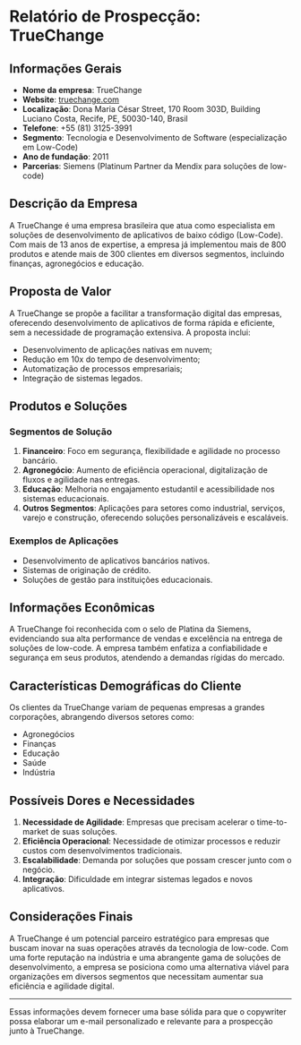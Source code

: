 # Relatório de Prospecção: TrueChange

## Informações Gerais
- **Nome da empresa**: TrueChange
- **Website**: [truechange.com](https://truechange.com/)
- **Localização**: Dona Maria César Street, 170 Room 303D, Building Luciano Costa, Recife, PE, 50030-140, Brasil
- **Telefone**: +55 (81) 3125-3991
- **Segmento**: Tecnologia e Desenvolvimento de Software (especialização em Low-Code)
- **Ano de fundação**: 2011
- **Parcerias**: Siemens (Platinum Partner da Mendix para soluções de low-code)

## Descrição da Empresa
A TrueChange é uma empresa brasileira que atua como especialista em soluções de desenvolvimento de aplicativos de baixo código (Low-Code). Com mais de 13 anos de expertise, a empresa já implementou mais de 800 produtos e atende mais de 300 clientes em diversos segmentos, incluindo finanças, agronegócios e educação.

## Proposta de Valor
A TrueChange se propõe a facilitar a transformação digital das empresas, oferecendo desenvolvimento de aplicativos de forma rápida e eficiente, sem a necessidade de programação extensiva. A proposta inclui:
- Desenvolvimento de aplicações nativas em nuvem;
- Redução em 10x do tempo de desenvolvimento;
- Automatização de processos empresariais;
- Integração de sistemas legados.

## Produtos e Soluções
### Segmentos de Solução
1. **Financeiro**: Foco em segurança, flexibilidade e agilidade no processo bancário.
2. **Agronegócio**: Aumento de eficiência operacional, digitalização de fluxos e agilidade nas entregas.
3. **Educação**: Melhoria no engajamento estudantil e acessibilidade nos sistemas educacionais.
4. **Outros Segmentos**: Aplicações para setores como industrial, serviços, varejo e construção, oferecendo soluções personalizáveis e escaláveis.

### Exemplos de Aplicações
- Desenvolvimento de aplicativos bancários nativos.
- Sistemas de originação de crédito.
- Soluções de gestão para instituições educacionais.

## Informações Econômicas
A TrueChange foi reconhecida com o selo de Platina da Siemens, evidenciando sua alta performance de vendas e excelência na entrega de soluções de low-code. A empresa também enfatiza a confiabilidade e segurança em seus produtos, atendendo a demandas rígidas do mercado.

## Características Demográficas do Cliente
Os clientes da TrueChange variam de pequenas empresas a grandes corporações, abrangendo diversos setores como:
- Agronegócios
- Finanças
- Educação
- Saúde
- Indústria

## Possíveis Dores e Necessidades
1. **Necessidade de Agilidade**: Empresas que precisam acelerar o time-to-market de suas soluções.
2. **Eficiência Operacional**: Necessidade de otimizar processos e reduzir custos com desenvolvimentos tradicionais.
3. **Escalabilidade**: Demanda por soluções que possam crescer junto com o negócio.
4. **Integração**: Dificuldade em integrar sistemas legados e novos aplicativos.

## Considerações Finais
A TrueChange é um potencial parceiro estratégico para empresas que buscam inovar na suas operações através da tecnologia de low-code. Com uma forte reputação na indústria e uma abrangente gama de soluções de desenvolvimento, a empresa se posiciona como uma alternativa viável para organizações em diversos segmentos que necessitam aumentar sua eficiência e agilidade digital. 

---

Essas informações devem fornecer uma base sólida para que o copywriter possa elaborar um e-mail personalizado e relevante para a prospecção junto à TrueChange.